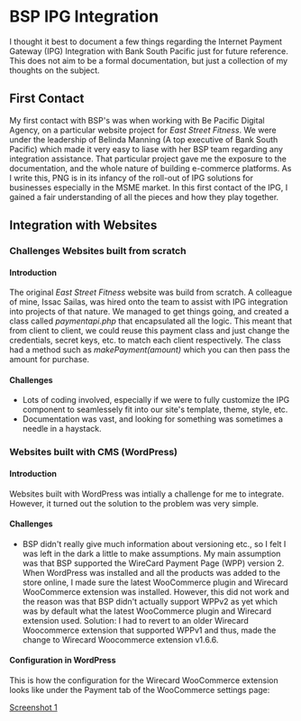 # BSP IPG Integration
I thought it best to document a few things regarding the Internet Payment Gateway (IPG) Integration with Bank South Pacific just for future reference. This does not aim to be a formal documentation, but just a collection of my thoughts on the subject.

## First Contact
My first contact with BSP's was when working with Be Pacific Digital Agency, on a particular website project for *East Street Fitness*. We were under the leadership of Belinda Manning (A top executive of Bank South Pacific) which made it very easy to liase with her BSP team regarding any integration assistance. That particular project gave me the exposure to the documentation, and the whole nature of building e-commerce platforms. As I write this, PNG is in its infancy of the roll-out of IPG solutions for businesses especially in the MSME market. In this first contact of the IPG, I gained a fair understanding of all the pieces and how they play together.


## Integration with Websites
### Challenges Websites built from scratch
#### Introduction
The original *East Street Fitness* website was build from scratch. A colleague of mine, Issac Sailas, was hired onto the team to assist with IPG integration into projects of that nature. We managed to get things going, and created a class called *paymentapi.php* that encapsulated all the logic. This meant that from client to client, we could reuse this payment class and just change the credentials, secret keys, etc. to match each client respectively. The class had a method such as *makePayment(amount)* which you can then pass the amount for purchase.
#### Challenges
- Lots of coding involved, especially if we were to fully customize the IPG component to seamlessely fit into our site's template, theme, style, etc.
- Documentation was vast, and looking for something was sometimes a needle in a haystack.


### Websites built with CMS (WordPress)
#### Introduction
Websites built with WordPress was intially a challenge for me to integrate. However, it turned out the solution to the problem was very simple. 

#### Challenges
- BSP didn't really give much information about versioning etc., so I felt I was left in the dark a little to make assumptions. My main assumption was that BSP supported the WireCard Payment Page (WPP) version 2. When WordPress was installed and all the products was added to the store online, I made sure the latest WooCommerce plugin and Wirecard WooCommerce extension was installed. However, this did not work and the reason was that BSP didn't actually support WPPv2 as yet which was by default what the latest WooCommerce plugin and Wirecard extension used. Solution: I had to revert to an older Wirecard Woocommerce extension that supported WPPv1 and thus, made the change to Wirecard Woocommerce extension v1.6.6.

#### Configuration in WordPress
This is how the configuration for the Wirecard WooCommerce extension looks like under the Payment tab of the WooCommerce settings page:

[Screenshot 1](wp1.PNG)
